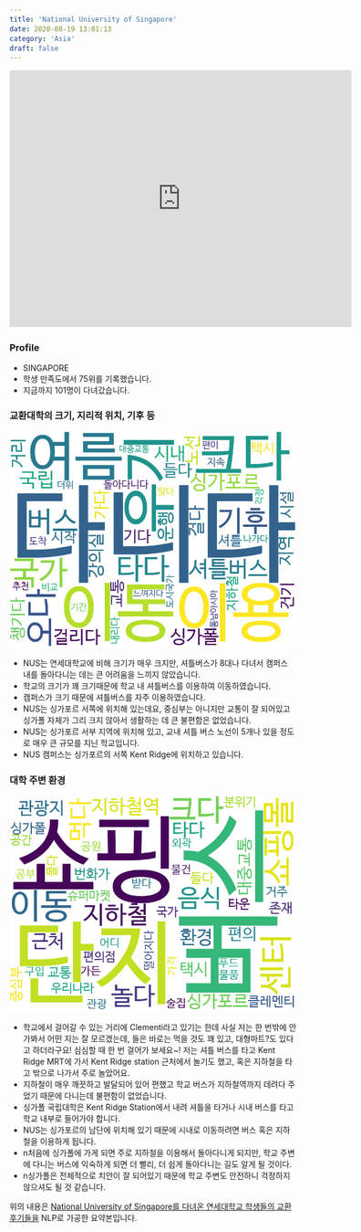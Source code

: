 ```yaml
---
title: 'National University of Singapore'
date: 2020-08-19 13:01:13
category: 'Asia'
draft: false
---
```


<iframe
width="600"
height="450"
frameborder="0" style="border:0"
src="https://www.google.com/maps/embed/v1/place?key=AIzaSyC9e1AME-pVmWC4hBpFdu5S4dKzyepa3HQ&q=National+University+of+Singapore&center=1.2966426000000002,103.7763939&zoom=14" allowfullscreen>
</iframe>

### Profile

* SINGAPORE
* 학생 만족도에서 75위를 기록했습니다.
* 지금까지 101명이 다녀갔습니다. 

### 교환대학의 크기, 지리적 위치, 기후 등

![gen_info-WordCloud](../univ_wordclouds_okt/gen_info/SG000002_gen_info_okt.png)

* NUS는 연세대학교에 비해 크기가 매우 크지만, 셔틀버스가 8대나 다녀서 캠퍼스 내를 돌아다니는 데는 큰 어려움을 느끼지 않았습니다.
* 학교의 크기가 꽤 크기때문에 학교 내 셔틀버스를 이용하여 이동하였습니다.
* 캠퍼스가 크기 때문에 셔틀버스를 자주 이용하였습니다.
* NUS는 싱가포르 서쪽에 위치해 있는데요, 중심부는 아니지만 교통이 잘 되어있고 싱가폴 자체가 그리 크지 않아서 생활하는 데 큰 불편함은 없었습니다.
* NUS는 싱가포르 서부 지역에 위치해 있고, 교내 셔틀 버스 노선이 5개나 있을 정도로 매우 큰 규모를 지닌 학교입니다.
* NUS 캠퍼스는 싱가포르의 서쪽 Kent Ridge에 위치하고 있습니다.


### 대학 주변 환경

![env_info-WordCloud](../univ_wordclouds_okt/env_info/SG000002_env_info_okt.png)

* 학교에서 걸어갈 수 있는 거리에 Clementi라고 있기는 한데 사실 저는 한 번밖에 안 가봐서 어떤 지는 잘 모르겠는데, 들은 바로는 먹을 것도 꽤 있고, 대형마트?도 있다고 하더라구요! 심심할 때 한 번 걸어가 보세요~! 저는 셔틀 버스를 타고 Kent Ridge MRT에 가서 Kent Ridge station 근처에서 놀기도 했고, 혹은 지하철을 타고 밖으로 나가서 주로 놀았어요.
* 지하철이 매우 깨끗하고 발달되어 있어 편했고 학교 버스가 지하철역까지 데려다 주었기 때문에 다니는데 불편함이 없었습니다.
* 싱가폴 국립대학은 Kent Ridge Station에서 내려 셔틀을 타거나 시내 버스를 타고 학교 내부로 들어가야 합니다.
* NUS는 싱가포르의 남단에 위치해 있기 때문에 시내로 이동하려면 버스 혹은 지하철을 이용하게 됩니다.
* n처음에 싱가폴에 가게 되면 주로 지하철을 이용해서 돌아다니게 되지만, 학교 주변에 다니는 버스에 익숙하게 되면 더 빨리, 더 쉽게 돌아다니는 길도 알게 될 것이다.
* n싱가폴은 전체적으로 치안이 잘 되어있기 때문에 학교 주변도 안전하니 걱정하지 않으셔도 될 것 같습니다.


위의 내용은 [National University of Singapore를 다녀온 연세대학교 학생들의 교환 후기들을](http://oia.yonsei.ac.kr/partner/expReport.asp?ucode=SG000002&bgbn=A) NLP로 가공한 요약본입니다. 
